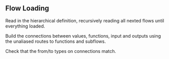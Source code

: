 ## Flow Loading

Read in the hierarchical definition, recursively reading all nexted flows until everything loaded.

Build the connections between values, functions, input and outputs using the 
unaliased routes to functions and subflows.

Check that the from/to types on connections match.